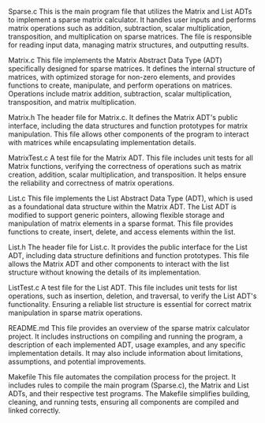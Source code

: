 Sparse.c
    This is the main program file that utilizes the Matrix and List ADTs to implement a sparse matrix calculator. It handles user inputs and performs matrix operations such as addition, subtraction, scalar multiplication, transposition, and multiplication on sparse matrices. The file is responsible for reading input data, managing matrix structures, and outputting results.

Matrix.c
    This file implements the Matrix Abstract Data Type (ADT) specifically designed for sparse matrices. It defines the internal structure of matrices, with optimized storage for non-zero elements, and provides functions to create, manipulate, and perform operations on matrices. Operations include matrix addition, subtraction, scalar multiplication, transposition, and matrix multiplication.

Matrix.h
    The header file for Matrix.c. It defines the Matrix ADT's public interface, including the data structures and function prototypes for matrix manipulation. This file allows other components of the program to interact with matrices while encapsulating implementation details.

MatrixTest.c
    A test file for the Matrix ADT. This file includes unit tests for all Matrix functions, verifying the correctness of operations such as matrix creation, addition, scalar multiplication, and transposition. It helps ensure the reliability and correctness of matrix operations.

List.c
    This file implements the List Abstract Data Type (ADT), which is used as a foundational data structure within the Matrix ADT. The List ADT is modified to support generic pointers, allowing flexible storage and manipulation of matrix elements in a sparse format. This file provides functions to create, insert, delete, and access elements within the list.

List.h
    The header file for List.c. It provides the public interface for the List ADT, including data structure definitions and function prototypes. This file allows the Matrix ADT and other components to interact with the list structure without knowing the details of its implementation.

ListTest.c
    A test file for the List ADT. This file includes unit tests for list operations, such as insertion, deletion, and traversal, to verify the List ADT's functionality. Ensuring a reliable list structure is essential for correct matrix manipulation in sparse matrix operations.

README.md
    This file provides an overview of the sparse matrix calculator project. It includes instructions on compiling and running the program, a description of each implemented ADT, usage examples, and any specific implementation details. It may also include information about limitations, assumptions, and potential improvements.

Makefile
    This file automates the compilation process for the project. It includes rules to compile the main program (Sparse.c), the Matrix and List ADTs, and their respective test programs. The Makefile simplifies building, cleaning, and running tests, ensuring all components are compiled and linked correctly.
